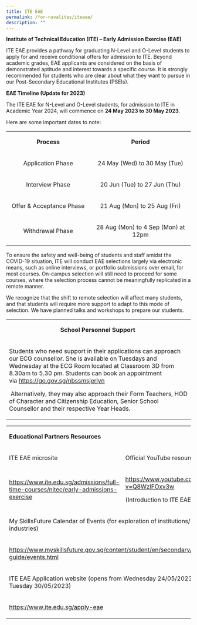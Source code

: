 ```yaml
---
title: ITE EAE
permalink: /for-navalites/iteeae/
description: ""
---
```

<p><strong>Institute of Technical Education (ITE) – Early Admission Exercise (EAE)</strong>&nbsp;</p>
<p>ITE EAE provides a pathway for graduating N-Level and O-Level students to apply for and receive conditional offers for admission to ITE. Beyond academic grades, EAE applicants are considered on the basis of demonstrated aptitude and interest towards a specific course. It is strongly recommended for students who are clear about what they want to pursue in our Post-Secondary Educational Institutes (PSEIs).</p>
<p><strong>EAE Timeline (Update for 2023)</strong></p>
<p>The ITE EAE for N-Level and O-Level students, for admission to ITE in Academic Year 2024, will commence on&nbsp;<strong>24 May 2023 to 30 May 2023</strong>.</p>
<p>Here are some important dates to note:</p>
<table width="53%">
<tbody>
<tr>
<td style="text-align: center;" width="45%">
<p><strong>Process</strong></p>
</td>
<td style="text-align: center;" width="54%">
<p><strong>Period</strong></p>
</td>
</tr>
<tr>
<td style="text-align: center;">
<p>Application Phase</p>
</td>
<td style="text-align: center;" width="54%">
<p>24 May (Wed) to 30 May (Tue)</p>
</td>
</tr>
<tr>
<td style="text-align: center;">
<p>Interview Phase</p>
</td>
<td style="text-align: center;" width="54%">
<p>20 Jun (Tue) to 27 Jun (Thu)</p>
</td>
</tr>
<tr>
<td style="text-align: center;">
<p>Offer &amp; Acceptance Phase</p>
</td>
<td style="text-align: center;" width="54%">
<p>21 Aug (Mon) to 25 Aug (Fri)</p>
</td>
</tr>
<tr>
<td style="text-align: center;">
<p>Withdrawal Phase</p>
</td>
<td style="text-align: center;" width="54%">
<p>28 Aug (Mon) to 4 Sep (Mon) at 12pm</p>
</td>
</tr>
</tbody>
</table>
<p>To ensure the safety and well-being of students and staff amidst the COVID-19 situation,&nbsp;ITE will conduct EAE selections largely via electronic means, such as online interviews, or portfolio submissions over email, for most courses. On-campus selection will still need to proceed for some courses, where the selection process cannot be meaningfully replicated in a remote manner.&nbsp;</p>
<p>We recognize that the shift to remote selection will affect many students, and that students will require more support to adapt to this mode of selection. We have planned talks and workshops to prepare our students.&nbsp;</p>
<table width="0">
<tbody>
<tr>
<td width="622">
<p style="text-align: center;"><strong>School Personnel Support&nbsp;</strong></p>
</td>
</tr>
<tr>
<td width="622">
<p>Students who need support in their applications can approach our ECG counsellor. She is available on Tuesdays and Wednesday at the ECG Room located at Classroom 3D from 8.30am to 5.30 pm.&nbsp;Students can book an appointment via&nbsp;<a href="https://go.gov.sg/nbssmsjerlyn">https://go.gov.sg/nbssmsjerlyn</a></p>
<p>&nbsp;Alternatively, they may also approach their Form Teachers, HOD of Character and Citizenship Education, Senior School Counsellor and their respective Year Heads.&nbsp;</p>
</td>
</tr>
</tbody>
</table>
<table>
<tbody>
<tr>
<td colspan="2" width="629">
<p><strong>Educational Partners Resources</strong></p>
</td>
</tr>
<tr>
<td width="267">
<p>ITE EAE microsite</p>
</td>
<td width="362">
<p>Official YouTube resources</p>
</td>
</tr>
<tr>
<td width="267">
<p><a href="https://www.ite.edu.sg/admissions/full-time-courses/nitec/early-admissions-exercise">https://www.ite.edu.sg/admissions/full-time-courses/nitec/early-admissions-exercise</a></p>
</td>
<td width="362">
<p><a href="https://www.youtube.com/watch?v=Q8WzlFOxv3w">https://www.youtube.com/watch?v=Q8WzlFOxv3w</a></p>
<p>(Introduction to ITE EAE)</p>
</td>
</tr>
<tr>
<td colspan="2" width="629">
<p>My SkillsFuture Calendar of Events (for exploration of institutions/ courses / industries)</p>
</td>
</tr>
<tr>
<td colspan="2" width="629">
<p><a href="https://www.myskillsfuture.gov.sg/content/student/en/secondary/education-guide/events.html">https://www.myskillsfuture.gov.sg/content/student/en/secondary/education-guide/events.html</a></p>
</td>
</tr>
<tr>
<td colspan="2" width="629">
<p>ITE EAE Application website (opens from Wednesday 24/05/2023 to Tuesday 30/05/2023)</p>
</td>
</tr>
<tr>
<td colspan="2" width="629">
<p><a href="https://www.ite.edu.sg/apply-eae">https://www.ite.edu.sg/apply-eae</a></p>
</td>
</tr>
</tbody>
</table>